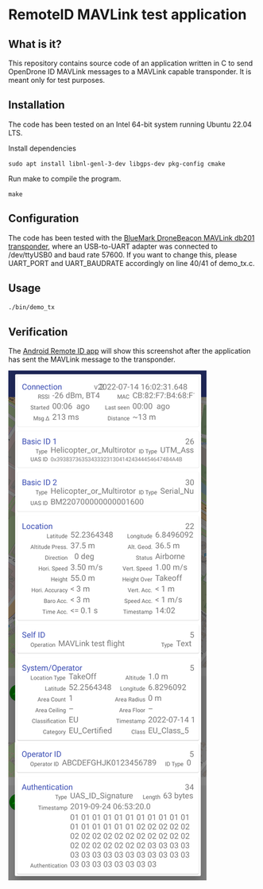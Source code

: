 # RemoteID MAVLink test application

## What is it?
This repository contains source code of an application written in C to send OpenDrone ID MAVLink messages to a MAVLink capable transponder. It is meant only for test purposes.

## Installation
The code has been tested on an Intel 64-bit system running Ubuntu 22.04 LTS. 

Install dependencies

```
sudo apt install libnl-genl-3-dev libgps-dev pkg-config cmake
```

Run make to compile the program.

```
make
```

## Configuration
The code has been tested with the [BlueMark DroneBeacon MAVLink db201 transponder](https://dronescout.co/dronebeacon-mavlink-remote-id-transponder/), where an USB-to-UART adapter was connected to /dev/ttyUSB0 and baud rate 57600. If you want to change this, please UART_PORT and UART_BAUDRATE accordingly on line 40/41 of demo_tx.c.

## Usage

```
./bin/demo_tx
```

## Verification
The [Android Remote ID app](https://github.com/opendroneid/receiver-android) will show this screenshot after the application has sent the MAVLink message to the transponder.

![Android Remote ID app](img/android_remoteID.png "Android Remote ID app")
